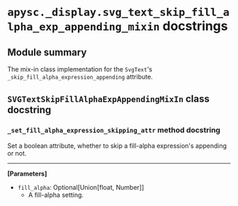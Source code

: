 # `apysc._display.svg_text_skip_fill_alpha_exp_appending_mixin` docstrings

## Module summary

The mix-in class implementation for the `SvgText`'s `_skip_fill_alpha_expression_appending` attribute.

## `SVGTextSkipFillAlphaExpAppendingMixIn` class docstring

### `_set_fill_alpha_expression_skipping_attr` method docstring

Set a boolean attribute, whether to skip a fill-alpha expression's appending or not.<hr>

**[Parameters]**

- `fill_alpha`: Optional[Union[float, Number]]
  - A fill-alpha setting.